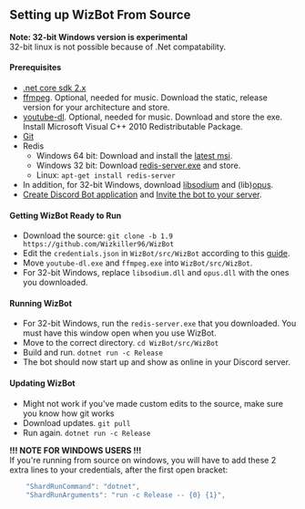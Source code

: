 ## Setting up WizBot From Source

**Note: 32-bit Windows version is experimental**  
32-bit linux is not possible because of .Net compatability.

#### Prerequisites  
- [.net core sdk 2.x][.netcore]  
- [ffmpeg][ffmpeg]. Optional, needed for music. Download the static, release version for your architecture and store.  
- [youtube-dl](http://rg3.github.io/youtube-dl/download.html). Optional, needed for music. Download and store the exe. Install Microsoft Visual C++ 2010 Redistributable Package.  
- [Git][git]  
- Redis  
  - Windows 64 bit: Download and install the [latest msi][redis].  
  - Windows 32 bit: Download [redis-server.exe](https://github.com/Wizkiller96/WizBotFiles/blob/master/x86%20Prereqs/redis-server.exe?raw=true) and store.  
  - Linux: `apt-get install redis-server`  
- In addition, for 32-bit Windows, download [libsodium](https://github.com/MaybeGoogle/WizBotFiles/blob/master/x86%20Prereqs/WizBot_Music/libsodium.dll?raw=true) and (lib)[opus](https://github.com/Wizkiller96/WizBotFiles/blob/master/x86%20Prereqs/WizBot_Music/opus.dll?raw=true).  
- [Create Discord Bot application](http://wizbot.readthedocs.io/en/latest/JSON%20Explanations/#creating-discord-bot-application) and [Invite the bot to your server](http://wizbot.readthedocs.io/en/latest/JSON%20Explanations/#inviting-your-bot-to-your-server).  

#### Getting WizBot Ready to Run  
- Download the source: `git clone -b 1.9 https://github.com/Wizkiller96/WizBot`  
- Edit the `credentials.json` in `WizBot/src/WizBot` according to this [guide](http://wizbot.readthedocs.io/en/latest/JSON%20Explanations/#setting-up-credentialsjson-file).  
- Move `youtube-dl.exe` and `ffmpeg.exe` into `WizBot/src/WizBot`. 
- For 32-bit Windows, replace `libsodium.dll` and `opus.dll` with the ones you downloaded.   

#### Running WizBot  
- For 32-bit Windows, run the `redis-server.exe` that you downloaded. You must have this window open when you use WizBot.  
- Move to the correct directory. `cd WizBot/src/WizBot`  
- Build and run. `dotnet run -c Release`  
- The bot should now start up and show as online in your Discord server.

#### Updating WizBot  
- Might not work if you've made custom edits to the source, make sure you know how git works  
- Download updates. `git pull`  
- Run again. `dotnet run -c Release`

**!!! NOTE FOR WINDOWS USERS  !!!**  
If you're running from source on windows, you will have to add these 2 extra lines to your credentials, after the first open bracket:
```js
    "ShardRunCommand": "dotnet",
    "ShardRunArguments": "run -c Release -- {0} {1}",
```

[.netcore]: https://www.microsoft.com/net/download/core#/sdk
[ffmpeg]: http://ffmpeg.zeranoe.com/builds/
[git]: https://git-scm.com/downloads
[redis]: https://github.com/MicrosoftArchive/redis/releases/latest